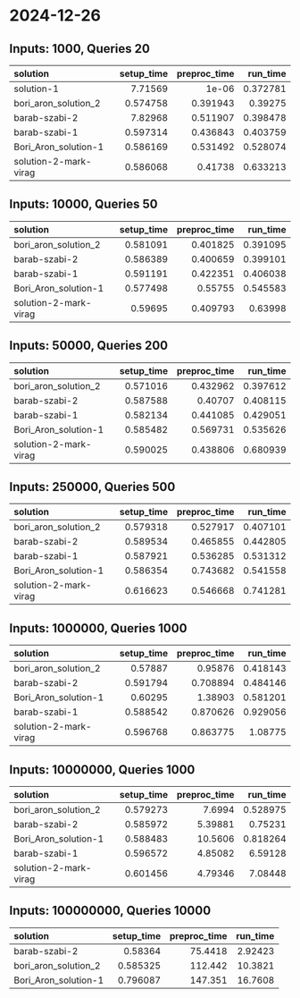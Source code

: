 # 2024-12-26

## Inputs: 1000, Queries 20

| solution              |   setup_time |   preproc_time |   run_time |
|:----------------------|-------------:|---------------:|-----------:|
| solution-1            |     7.71569  |       1e-06    |   0.372781 |
| bori_aron_solution_2  |     0.574758 |       0.391943 |   0.39275  |
| barab-szabi-2         |     7.82968  |       0.511907 |   0.398478 |
| barab-szabi-1         |     0.597314 |       0.436843 |   0.403759 |
| Bori_Aron_solution-1  |     0.586169 |       0.531492 |   0.528074 |
| solution-2-mark-virag |     0.586068 |       0.41738  |   0.633213 |

## Inputs: 10000, Queries 50

| solution              |   setup_time |   preproc_time |   run_time |
|:----------------------|-------------:|---------------:|-----------:|
| bori_aron_solution_2  |     0.581091 |       0.401825 |   0.391095 |
| barab-szabi-2         |     0.586389 |       0.400659 |   0.399101 |
| barab-szabi-1         |     0.591191 |       0.422351 |   0.406038 |
| Bori_Aron_solution-1  |     0.577498 |       0.55755  |   0.545583 |
| solution-2-mark-virag |     0.59695  |       0.409793 |   0.63998  |

## Inputs: 50000, Queries 200

| solution              |   setup_time |   preproc_time |   run_time |
|:----------------------|-------------:|---------------:|-----------:|
| bori_aron_solution_2  |     0.571016 |       0.432962 |   0.397612 |
| barab-szabi-2         |     0.587588 |       0.40707  |   0.408115 |
| barab-szabi-1         |     0.582134 |       0.441085 |   0.429051 |
| Bori_Aron_solution-1  |     0.585482 |       0.569731 |   0.535626 |
| solution-2-mark-virag |     0.590025 |       0.438806 |   0.680939 |

## Inputs: 250000, Queries 500

| solution              |   setup_time |   preproc_time |   run_time |
|:----------------------|-------------:|---------------:|-----------:|
| bori_aron_solution_2  |     0.579318 |       0.527917 |   0.407101 |
| barab-szabi-2         |     0.589534 |       0.465855 |   0.442805 |
| barab-szabi-1         |     0.587921 |       0.536285 |   0.531312 |
| Bori_Aron_solution-1  |     0.586354 |       0.743682 |   0.541558 |
| solution-2-mark-virag |     0.616623 |       0.546668 |   0.741281 |

## Inputs: 1000000, Queries 1000

| solution              |   setup_time |   preproc_time |   run_time |
|:----------------------|-------------:|---------------:|-----------:|
| bori_aron_solution_2  |     0.57887  |       0.95876  |   0.418143 |
| barab-szabi-2         |     0.591794 |       0.708894 |   0.484146 |
| Bori_Aron_solution-1  |     0.60295  |       1.38903  |   0.581201 |
| barab-szabi-1         |     0.588542 |       0.870626 |   0.929056 |
| solution-2-mark-virag |     0.596768 |       0.863775 |   1.08775  |

## Inputs: 10000000, Queries 1000

| solution              |   setup_time |   preproc_time |   run_time |
|:----------------------|-------------:|---------------:|-----------:|
| bori_aron_solution_2  |     0.579273 |        7.6994  |   0.528975 |
| barab-szabi-2         |     0.585972 |        5.39881 |   0.75231  |
| Bori_Aron_solution-1  |     0.588483 |       10.5606  |   0.818264 |
| barab-szabi-1         |     0.596572 |        4.85082 |   6.59128  |
| solution-2-mark-virag |     0.601456 |        4.79346 |   7.08448  |

## Inputs: 100000000, Queries 10000

| solution             |   setup_time |   preproc_time |   run_time |
|:---------------------|-------------:|---------------:|-----------:|
| barab-szabi-2        |     0.58364  |        75.4418 |    2.92423 |
| bori_aron_solution_2 |     0.585325 |       112.442  |   10.3821  |
| Bori_Aron_solution-1 |     0.796087 |       147.351  |   16.7608  |